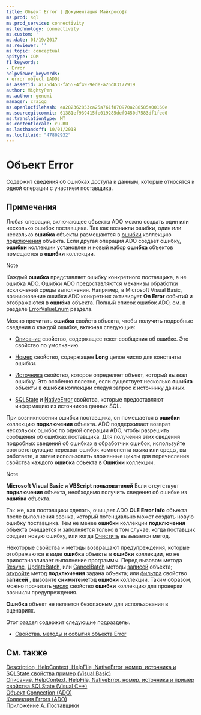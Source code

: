 ```yaml
---
title: Объект Error | Документация Майкрософт
ms.prod: sql
ms.prod_service: connectivity
ms.technology: connectivity
ms.custom: ''
ms.date: 01/19/2017
ms.reviewer: ''
ms.topic: conceptual
apitype: COM
f1_keywords:
- Error
helpviewer_keywords:
- error object [ADO]
ms.assetid: a175d453-fa55-4f49-9ede-a26d83177919
author: MightyPen
ms.author: genemi
manager: craigg
ms.openlocfilehash: ea282362853ca25a761f870970a288585a00160e
ms.sourcegitcommit: 61381ef939415fe019285def9450d7583df1fed0
ms.translationtype: MT
ms.contentlocale: ru-RU
ms.lasthandoff: 10/01/2018
ms.locfileid: "47802932"
---
```

# <a name="error-object"></a>Объект Error
Содержит сведения об ошибках доступа к данным, которые относятся к одной операции с участием поставщика.  
  
## <a name="remarks"></a>Примечания  
 Любая операция, включающее объекты ADO можно создать один или несколько ошибок поставщика. Так как возникли ошибки, один или несколько **ошибка** объекты размещаются в [ошибки](../../../ado/reference/ado-api/errors-collection-ado.md) коллекцию [подключения](../../../ado/reference/ado-api/connection-object-ado.md) объекта. Если другая операция ADO создает ошибку, **ошибки** коллекции установлен и новый набор **ошибка** объектов помещается в **ошибки** коллекции.  
  
> [!NOTE]
>  Каждый **ошибка** представляет ошибку конкретного поставщика, а не ошибка ADO. Ошибки ADO предоставляются механизм обработки исключений среды выполнения. Например, в Microsoft Visual Basic, возникновение ошибки ADO конкретных активирует **On Error** событий и отображаются в **ошибка** объекта. Полный список ошибок ADO, см. в разделе [ErrorValueEnum](../../../ado/reference/ado-api/errorvalueenum.md) раздела.  
  
 Можно прочитать **ошибка** свойств объекта, чтобы получить подробные сведения о каждой ошибке, включая следующие:  
  
-   [Описание](../../../ado/reference/ado-api/description-property.md) свойство, содержащее текст сообщения об ошибке. Это свойство по умолчанию.  
  
-   [Номер](../../../ado/reference/ado-api/number-property-ado.md) свойство, содержащее **Long** целое число для константы ошибки.  
  
-   [Источника](../../../ado/reference/ado-api/source-property-ado-error.md) свойство, которое определяет объект, который вызвал ошибку. Это особенно полезно, если существует несколько **ошибка** объекты в **ошибки** коллекции следуя запрос к источнику данных.  
  
-   [SQLState](../../../ado/reference/ado-api/sqlstate-property.md) и [NativeError](../../../ado/reference/ado-api/nativeerror-property-ado.md) свойства, которые предоставляют информацию из источников данных SQL.  
  
 При возникновении ошибки поставщика, он помещается в **ошибки** коллекцию **подключения** объекта. ADO поддерживает возврат нескольких ошибок по одной операции ADO, чтобы разрешить сообщения об ошибках поставщика. Для получения этих сведений подробных сведений об ошибках в обработчик ошибок, используйте соответствующие перехват ошибок компонента языка или среды, вы работаете, а затем использовать вложенные циклы для перечисления свойства каждого **ошибка** объекта в **Ошибки** коллекции.  
  
> [!NOTE]
>  **Microsoft Visual Basic и VBScript пользователей** Если отсутствует **подключения** объекта, необходимо получить сведения об ошибке из **ошибка** объекта.  
  
 Так же, как поставщики сделать, очищает ADO **OLE Error Info** объекта после выполнения звонка, который потенциально может создать новую ошибку поставщика. Тем не менее **ошибки** коллекции **подключения** объекта очищается и заполняется только в том случае, когда поставщик создает новую ошибку, или когда [Очистить](../../../ado/reference/ado-api/clear-method-ado.md) вызывается метод.  
  
 Некоторые свойства и методы возвращают предупреждения, которые отображаются в виде **ошибка** объекты в **ошибки** коллекции, но не приостанавливает выполнение программы. Перед вызовом метода [Resync](../../../ado/reference/ado-api/resync-method.md), [UpdateBatch](../../../ado/reference/ado-api/updatebatch-method.md), или [CancelBatch](../../../ado/reference/ado-api/cancelbatch-method-ado.md) методы [записей](../../../ado/reference/ado-api/recordset-object-ado.md) объекта; [откройте](../../../ado/reference/ado-api/open-method-ado-connection.md) метод **подключения** задана объекта; или [фильтра](../../../ado/reference/ado-api/filter-property.md) свойство **записей** , вызовите **снимите**метод **ошибки** коллекции. Таким образом, можно прочитать [число](../../../ado/reference/ado-api/count-property-ado.md) свойство **ошибки** коллекцию для проверки возникли предупреждения.  
  
 **Ошибка** объект не является безопасным для использования в сценариях.  
  
 Этот раздел содержит следующие подразделы.  
  
-   [Свойства, методы и события объекта Error](../../../ado/reference/ado-api/error-object-properties-methods-and-events.md)  
  
## <a name="see-also"></a>См. также  
 [Description, HelpContext, HelpFile, NativeError, номер, источника и SQLState свойства пример (Visual Basic)](../../../ado/reference/ado-api/description-helpcontext-helpfile-nativeerror-number-source-example-vb.md)   
 [Описание, HelpContext, HelpFile, NativeError, номер, источника и пример свойства SQLState (Visual C++)](../../../ado/reference/ado-api/description-helpcontext-helpfile-nativeerror-number-source-example-vc.md)   
 [Объект Connection (ADO)](../../../ado/reference/ado-api/connection-object-ado.md)   
 [Коллекция Errors (ADO)](../../../ado/reference/ado-api/errors-collection-ado.md)   
 [Приложение А. Поставщики](../../../ado/guide/appendixes/appendix-a-providers.md)
